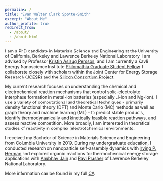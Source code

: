 ```yaml
---
permalink: /
title: "Evan Walter Clark Spotte-Smith"
excerpt: "About Me"
author_profile: true
redirect_from: 
  - /about/
  - /about.html
---
```


I am a PhD candidate in Materials Science and Engineering at the University of California, Berkeley
and Lawrence Berkeley National Laboratory. I am advised by Professor [Kristin Aslaug Persson](https://perssongroup.lbl.gov),
and I am currently a Kavli Energy Nanoscience Institute [Philomathia Graduate Student Fellow](https://kavli.berkeley.edu/evan-walter-clark-spotte-smith).
I collaborate closely with scholars within the Joint Center for Energy Storage Research ([JCESR](https://www.jcesr.org/)) and
the [Silicon Consortium Project](https://www.nrel.gov/transportation/silicon-anode-consortium.html).

My current research focuses on understanding the chemical and electrochemical reaction mechanisms that control
solid-electrolyte interphase formation in metal-ion batteries (especially Li-ion and Mg-ion). I use a variety
of computational and theoretical techniques - primarily density functional theory (DFT) and Monte Carlo (MC) methods
as well as graph theory and machine learning (ML) - to predict stable products, identify thermodynamically and kinetically
feasible reaction pathways, and assess reactive competition. More broadly, I am interested in theoretical studies of reactivity
in complex (electro)chemical environments. 

I received my Bachelor of Science in Materials Science and Engineering from Columbia University in 2019.
During my undergraduate education, I conducted research on nanoparticle self-assembly dynamics with
[Irving P. Herman](http://www.columbia.edu/~iph1/index.html) and explored organic reactions for thermochemical energy
storage applications with [Anubhav Jain](https://hackingmaterials.lbl.gov/)  and [Ravi Prasher](https://thermalenergy.lbl.gov/)
of Lawrence Berkeley National Laboratory.

More information can be found in my full [CV](files/evan_spotte-smith_cv.pdf).